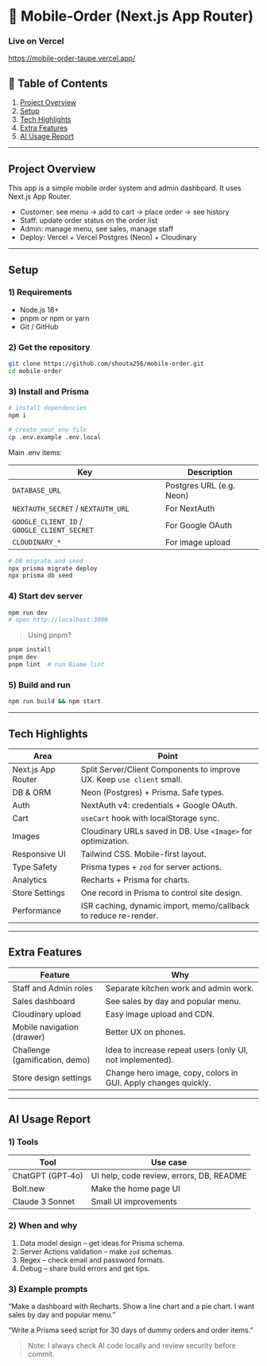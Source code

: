# 🍔 Mobile‑Order (Next.js App Router)

### Live on Vercel

https://mobile-order-taupe.vercel.app/

## 📑 Table of Contents

1. [Project Overview](#project-overview)
2. [Setup](#setup)
3. [Tech Highlights](#tech-highlights)
4. [Extra Features](#extra-features)
5. [AI Usage Report](#ai-usage-report)

---

## Project Overview

This app is a simple mobile order system and admin dashboard. It uses Next.js App Router.

- Customer: see menu → add to cart → place order → see history
- Staff: update order status on the order list
- Admin: manage menu, see sales, manage staff
- Deploy: Vercel + Vercel Postgres (Neon) + Cloudinary

---

## Setup

### 1) Requirements

- Node.js 18+
- pnpm or npm or yarn
- Git / GitHub

### 2) Get the repository

```bash
git clone https://github.com/shouta256/mobile-order.git
cd mobile-order
```

### 3) Install and Prisma

```bash
# install dependencies
npm i

# create your env file
cp .env.example .env.local
```

Main .env items:

| Key                                   | Description                      |
| ------------------------------------- | -------------------------------- |
| `DATABASE_URL`                        | Postgres URL (e.g. Neon)         |
| `NEXTAUTH_SECRET` / `NEXTAUTH_URL`    | For NextAuth                     |
| `GOOGLE_CLIENT_ID` / `GOOGLE_CLIENT_SECRET` | For Google OAuth          |
| `CLOUDINARY_*`                        | For image upload                 |

```bash
# DB migrate and seed
npx prisma migrate deploy
npx prisma db seed
```

### 4) Start dev server

```bash
npm run dev
# open http://localhost:3000
```

> Using pnpm?

```bash
pnpm install
pnpm dev
pnpm lint  # run Biome lint
```

### 5) Build and run

```bash
npm run build && npm start
```

---

## Tech Highlights

| Area                     | Point                                                                 |
| ------------------------ | ---------------------------------------------------------------------- |
| Next.js App Router       | Split Server/Client Components to improve UX. Keep `use client` small. |
| DB & ORM                 | Neon (Postgres) + Prisma. Safe types.                                  |
| Auth                     | NextAuth v4: credentials + Google OAuth.                               |
| Cart                     | `useCart` hook with localStorage sync.                                 |
| Images                   | Cloudinary URLs saved in DB. Use `<Image>` for optimization.           |
| Responsive UI            | Tailwind CSS. Mobile-first layout.                                     |
| Type Safety              | Prisma types + `zod` for server actions.                               |
| Analytics                | Recharts + Prisma for charts.                                          |
| Store Settings           | One record in Prisma to control site design.                           |
| Performance              | ISR caching, dynamic import, memo/callback to reduce re-render.        |

---

## Extra Features

| Feature                        | Why                                                             |
| ------------------------------ | ---------------------------------------------------------------- |
| Staff and Admin roles          | Separate kitchen work and admin work.                            |
| Sales dashboard                | See sales by day and popular menu.                               |
| Cloudinary upload              | Easy image upload and CDN.                                       |
| Mobile navigation (drawer)     | Better UX on phones.                                             |
| Challenge (gamification, demo) | Idea to increase repeat users (only UI, not implemented).        |
| Store design settings          | Change hero image, copy, colors in GUI. Apply changes quickly.   |

---

## AI Usage Report

### 1) Tools

| Tool              | Use case                                     |
| ----------------- | -------------------------------------------- |
| ChatGPT (GPT‑4o)  | UI help, code review, errors, DB, README     |
| Bolt.new          | Make the home page UI                        |
| Claude 3 Sonnet   | Small UI improvements                         |

### 2) When and why

1. Data model design – get ideas for Prisma schema.
2. Server Actions validation – make `zod` schemas.
3. Regex – check email and password formats.
4. Debug – share build errors and get tips.

### 3) Example prompts

“Make a dashboard with Recharts. Show a line chart and a pie chart. I want sales by day and popular menu.”

“Write a Prisma seed script for 30 days of dummy orders and order items.”

> Note: I always check AI code locally and review security before commit.
